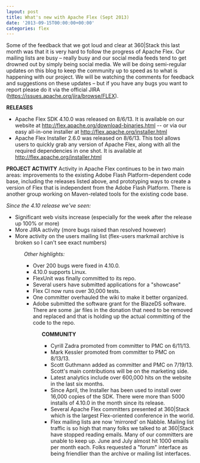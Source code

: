 ```yaml
---
layout: post
title: What's new with Apache Flex (Sept 2013)
date: '2013-09-15T00:00:00+00:00'
categories: flex
---
```

Some of the feedback that we got loud and clear at 360|Stack this last month was that it is very hard to follow the progress of Apache Flex.  Our mailing lists are busy – really busy and our social media feeds tend to get drowned out by simply being social media.  We will be doing semi-regular updates on this blog to keep the community up to speed as to what is happening with our project.  We will be watching the comments for feedback and suggestions on these updates – but if you have any bugs you want to report please do it via the official JIRA (<a href="https://issues.apache.org/jira/browse/FLEX">https://issues.apache.org/jira/browse/FLEX</a>).

<b>RELEASES</b>
<ul><li>Apache Flex SDK 4.10.0 was released on 8/6/13.  It is available on our website at <a href="http://flex.apache.org/download-binaries.html">http://flex.apache.org/download-binaries.html</a> -- or via our easy all-in-one installer at <a href="http://flex.apache.org/installer.html">http://flex.apache.org/installer.html</a></li><li>Apache Flex Installer 2.6.0 was released on 8/6/13. This tool allows users to quickly grab any version of Apache Flex, along with all the required dependencies in one shot.  It is available at <a href="http://flex.apache.org/installer.html">http://flex.apache.org/installer.html</a></li></ul>

<b>PROJECT ACTIVITY</b>
Activity in Apache Flex continues to be in  two main areas:  improvements to the existing Adobe Flash Platform-dependent code base, including the releases listed above, and prototyping ways to create a version of Flex that is independent from the Adobe Flash Platform.  There is another group working on Maven-related tools for the existing code base.

<em>Since the 4.10 release we've seen:</em>
<ul><li>Significant web visits increase (especially for the week after the release up 100% or more)</li><li>More JIRA activity (more bugs raised than resolved however)</li><li>More activity on the users mailing list (flex-users markmail archive is broken so I can't see exact numbers)</li><ul>

<em>Other highlights:</em>
<ul><li>Over 200 bugs were fixed in 4.10.0.</li><li>4.10.0 supports Linux.</li><li>FlexUnit was finally committed to its repo.</li><li>Several users have submitted applications for a "showcase"</li><li>Flex CI now runs over 30,000 tests.</li><li>One committer overhauled the wiki to make it better organized.</li><li>Adobe submitted the software grant for the BlazeDS software.  There are some .jar files in the donation that need to be removed and replaced and that is holding up the actual committing of the code to the repo.</li><ul>

<b>COMMUNITY</b>
<ul><li>Cyrill Zadra promoted from committer to PMC on 6/11/13.</li><li>Mark Kessler promoted from committer to PMC on 8/13/13.</li><li>Scott Guthmann added as committer and PMC on 7/19/13.  Scott's main contributions will be on the marketing side.</li><li>Latest analytics include over 600,000 hits on the website in the last six months.</li><li>Since April, the Installer has been used to install over 16,000 copies of the SDK.  There were more than 5000 installs of 4.10.0 in the month since its release.</li><li>Several Apache Flex committers presented at 360|Stack which is the largest Flex-oriented conference in the world.</li><li>Flex mailing lists are now 'mirrored' on Nabble.  Mailing list traffic is so high that many folks we talked to at 360|Stack have stopped reading emails.  Many of our committers are unable to keep up.  June and July
almost hit 1000 emails per month each.  Folks requested a "forum" interface as being friendlier than the archive or mailing list interfaces.</li><ul>
